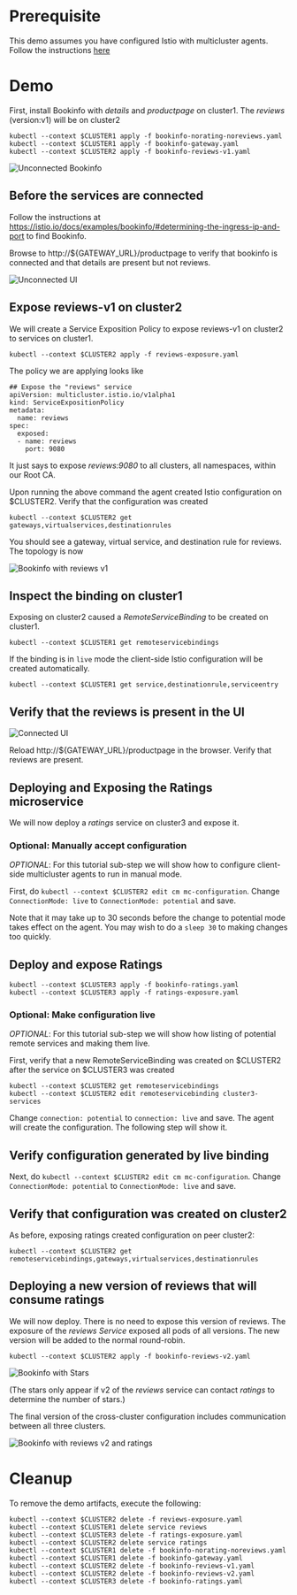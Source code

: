 
# Prerequisite

This demo assumes you have configured Istio with multicluster agents.  Follow the
instructions [here](../../scripts/install/README.md)

# Demo

First, install Bookinfo with _details_ and _productpage_ on cluster1.
The _reviews_ (version:v1) will be on cluster2

```
kubectl --context $CLUSTER1 apply -f bookinfo-norating-noreviews.yaml
kubectl --context $CLUSTER1 apply -f bookinfo-gateway.yaml
kubectl --context $CLUSTER2 apply -f bookinfo-reviews-v1.yaml
```

![Unconnected Bookinfo](bookinfo-unconnected.png?raw=true "Unconnected Bookinfo")

## Before the services are connected

Follow the instructions at https://istio.io/docs/examples/bookinfo/#determining-the-ingress-ip-and-port to find Bookinfo.

Browse to http://${GATEWAY_URL}/productpage to verify that bookinfo is connected and that
details are present but not reviews.

![Unconnected UI](ui-unconnected.png?raw=true "Unconnected UI")

## Expose reviews-v1 on cluster2

We will create a Service Exposition Policy to expose reviews-v1 on cluster2 to services on cluster1.

```
kubectl --context $CLUSTER2 apply -f reviews-exposure.yaml
```

The policy we are applying looks like

```
## Expose the "reviews" service
apiVersion: multicluster.istio.io/v1alpha1
kind: ServiceExpositionPolicy
metadata:
  name: reviews
spec:
  exposed:
  - name: reviews
    port: 9080
```

It just says to expose _reviews:9080_ to all clusters, all namespaces, within our Root CA.

Upon running the above command the agent created Istio configuration on $CLUSTER2.  Verify that
the configuration was created

```
kubectl --context $CLUSTER2 get gateways,virtualservices,destinationrules
```

You should see a gateway, virtual service, and destination rule for reviews.  The topology
is now

![Bookinfo with reviews v1](bookinfo-reviews-v1.png?raw=true "Bookinfo with reviews v1")

## Inspect the binding on cluster1

Exposing on cluster2 caused a _RemoteServiceBinding_ to be created on cluster1.

```
kubectl --context $CLUSTER1 get remoteservicebindings
```

If the binding is in `live` mode the client-side Istio configuration will be created automatically.

```
kubectl --context $CLUSTER1 get service,destinationrule,serviceentry
```

## Verify that the reviews is present in the UI

![Connected UI](ui-connected.png?raw=true "Connected UI")

Reload http://${GATEWAY_URL}/productpage in the browser.  Verify that reviews are present.

## Deploying and Exposing the Ratings microservice

We will now deploy a _ratings_ service on cluster3 and expose it.

### Optional: Manually accept configuration

*OPTIONAL*: For this tutorial sub-step we will
show how to configure client-side multicluster agents to run in manual mode.

First, do `kubectl --context $CLUSTER2 edit cm mc-configuration`.  Change `ConnectionMode: live`
to `ConnectionMode: potential` and save.

Note that it may take up to 30 seconds before the change to potential mode takes effect on the agent.  You may wish to do a `sleep 30` to making changes too quickly.

## Deploy and expose Ratings

```
kubectl --context $CLUSTER3 apply -f bookinfo-ratings.yaml
kubectl --context $CLUSTER3 apply -f ratings-exposure.yaml
```

### Optional: Make configuration live

*OPTIONAL*: For this tutorial sub-step we will
show how listing of potential remote services and making them live.

First, verify that a new RemoteServiceBinding was created on $CLUSTER2 after the service
on $CLUSTER3 was created

```
kubectl --context $CLUSTER2 get remoteservicebindings
kubectl --context $CLUSTER2 edit remoteservicebinding cluster3-services
```

Change `connection: potential`
to `connection: live` and save.  The agent will create the configuration.  The following
step will show it.

## Verify configuration generated by live binding

Next, do `kubectl --context $CLUSTER2 edit cm mc-configuration`.  Change `ConnectionMode: potential`
to `ConnectionMode: live` and save.


## Verify that configuration was created on cluster2

As before, exposing ratings created configuration on peer cluster2:

```
kubectl --context $CLUSTER2 get remoteservicebindings,gateways,virtualservices,destinationrules
```

## Deploying a new version of reviews that will consume ratings

We will now deploy.  There is no need to expose this version of reviews.  The exposure
of the _reviews_ *Service* exposed all pods of all versions.  The new version will be added
to the normal round-robin.
 
```
kubectl --context $CLUSTER2 apply -f bookinfo-reviews-v2.yaml
```

![Bookinfo with Stars](ui-stars.png?raw=true "Bookinfo with Stars")

(The stars only appear if v2 of the _reviews_ service can contact _ratings_ to determine
the number of stars.)

The final version of the cross-cluster configuration includes communication between all three
clusters.

![Bookinfo with reviews v2 and ratings](bookinfo-ratings.png?raw=true "Bookinfo with reviews v2 and ratings")


# Cleanup

To remove the demo artifacts, execute the following:

```
kubectl --context $CLUSTER2 delete -f reviews-exposure.yaml
kubectl --context $CLUSTER1 delete service reviews
kubectl --context $CLUSTER3 delete -f ratings-exposure.yaml
kubectl --context $CLUSTER2 delete service ratings
kubectl --context $CLUSTER1 delete -f bookinfo-norating-noreviews.yaml
kubectl --context $CLUSTER1 delete -f bookinfo-gateway.yaml
kubectl --context $CLUSTER2 delete -f bookinfo-reviews-v1.yaml
kubectl --context $CLUSTER2 delete -f bookinfo-reviews-v2.yaml
kubectl --context $CLUSTER3 delete -f bookinfo-ratings.yaml
```
